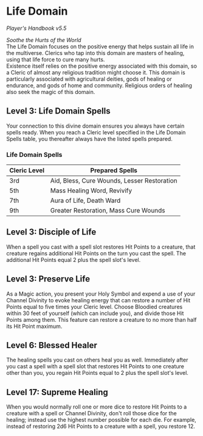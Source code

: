 # Life Domain
*Player's Handbook v5.5*  

*Soothe the Hurts of the World*  
The Life Domain focuses on the positive energy that helps sustain all life in the multiverse. Clerics who tap into this domain are masters of healing, using that life force to cure many hurts.  
Existence itself relies on the positive energy associated with this domain, so a Cleric of almost any religious tradition might choose it. This domain is particularly associated with agricultural deities, gods of healing or endurance, and gods of home and community. Religious orders of healing also seek the magic of this domain.

## Level 3: Life Domain Spells
Your connection to this divine domain ensures you always have certain spells ready. When you reach a Cleric level specified in the Life Domain Spells table, you thereafter always have the listed spells prepared.
### Life Domain Spells
| Cleric Level | Prepared Spells                             |
|--------------|---------------------------------------------|
| 3rd          | Aid, Bless, Cure Wounds, Lesser Restoration |
| 5th          | Mass Healing Word, Revivify                 |
| 7th          | Aura of Life, Death Ward                    |
| 9th          | Greater Restoration, Mass Cure Wounds       |

## Level 3: Disciple of Life
When a spell you cast with a spell slot restores Hit Points to a creature, that creature regains additional Hit Points on the turn you cast the spell. The additional Hit Points equal 2 plus the spell slot's level.

## Level 3: Preserve Life
As a Magic action, you present your Holy Symbol and expend a use of your Channel Divinity to evoke healing energy that can restore a number of Hit Points equal to five times your Cleric level. Choose Bloodied creatures within 30 feet of yourself (which can include you), and divide those Hit Points among them. This feature can restore a creature to no more than half its Hit Point maximum.

## Level 6: Blessed Healer
The healing spells you cast on others heal you as well. Immediately after you cast a spell with a spell slot that restores Hit Points to one creature other than you, you regain Hit Points equal to 2 plus the spell slot's level.

## Level 17: Supreme Healing
When you would normally roll one or more dice to restore Hit Points to a creature with a spell or Channel Divinity, don't roll those dice for the healing; instead use the highest number possible for each die. For example, instead of restoring 2d6 Hit Points to a creature with a spell, you restore 12.
